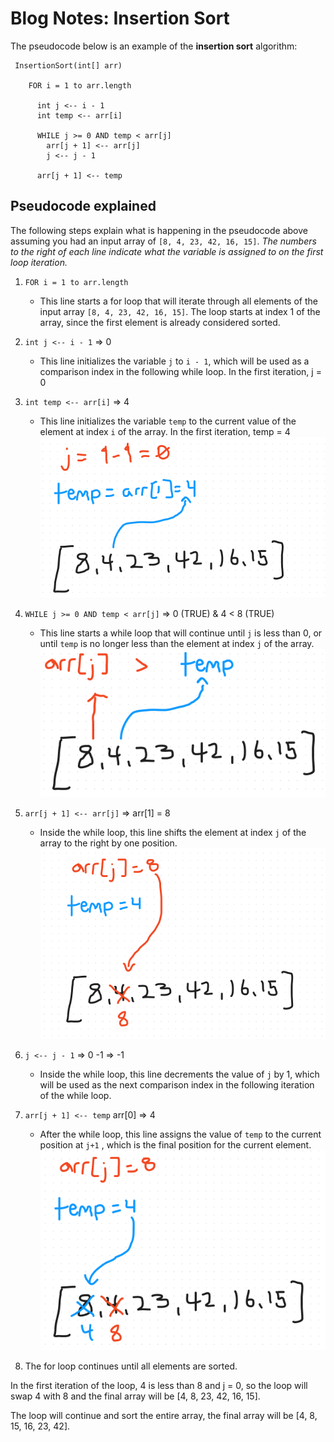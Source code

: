 # Blog Notes: Insertion Sort

The pseudocode below is an example of the **insertion sort** algorithm:
```
 InsertionSort(int[] arr)

    FOR i = 1 to arr.length

      int j <-- i - 1
      int temp <-- arr[i]

      WHILE j >= 0 AND temp < arr[j]
        arr[j + 1] <-- arr[j]
        j <-- j - 1

      arr[j + 1] <-- temp
```

## Pseudocode explained

The following steps explain what is happening in the pseudocode above assuming you had an input array of `[8, 4, 23, 42, 16, 15]`.
*The numbers to the right of each line indicate what the variable is assigned to on the first loop iteration.*

1. `FOR i = 1 to arr.length`
    - This line starts a for loop that will iterate through all elements of the input array `[8, 4, 23, 42, 16, 15]`. The loop starts at index 1 of the array, since the first element is already considered sorted.

2. `int j <-- i - 1` => 0
    - This line initializes the variable `j` to `i - 1`, which will be used as a comparison index in the following while loop. In the first iteration, j = 0

3. `int temp <-- arr[i]` => 4
    - This line initializes the variable `temp` to the current value of the element at index `i` of the array. In the first iteration, temp = 4
      ![](insert_2.png)

4. `WHILE j >= 0 AND temp < arr[j]` => 0 (TRUE) & 4 < 8 (TRUE)
    - This line starts a while loop that will continue until `j` is less than 0, or until `temp` is no longer less than the element at index `j` of the array.
      ![](insert_3.png)

5. `arr[j + 1] <-- arr[j]` => arr[1] = 8
    - Inside the while loop, this line shifts the element at index `j` of the array to the right by one position.
      ![](insert_4.png)
6. `j <-- j - 1` => 0 -1 => -1
    - Inside the while loop, this line decrements the value of `j` by 1, which will be used as the next comparison index in the following iteration of the while loop.

7. `arr[j + 1] <-- temp` arr[0] => 4
    - After the while loop, this line assigns the value of `temp` to the current position at `j+1` , which is the final position for the current element.
      ![](insert_5.png)
8. The for loop continues until all elements are sorted.

In the first iteration of the loop, 4 is less than 8 and j = 0, so the loop will swap 4 with 8 and the final array will be [4, 8, 23, 42, 16, 15].

The loop will continue and sort the entire array, the final array will be [4, 8, 15, 16, 23, 42].


